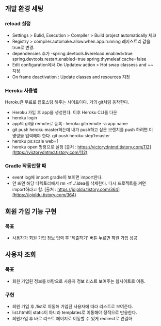 ## 개발 환경 세팅
### reload 설정
- Settings > Bulid, Execution > Compiler > Build project automatically 체크
- Registry > compiler.automake.allow.when.app.running 레지스트리 값을 true로 변경.
- dependencies 추가
    -spring.devtools.livereload.enabled=true
     spring.devtools.restart.enabled=true
     spring.thymeleaf.cache=false
- Edit configuration에서 On Updatew action > Hot swap classess and ~~ 지정
- On frame deactivation : Update classes and resources 지정

### Heroku 사용법 
Heroku란 무료로 웹호스팅 해주는 사이트이다. 거의 git처럼 동작한다. 
- Heroku 가입 후 app을 생성한다. 이후 Heroku CLI를 다운
- heroku login
- app의 git을 remote로 등록 : heroku git:remote -a app name
- git push heroku master하는데 내가 push하고 싶은 브랜치를 push 하려면 이 명령을 입력해야 한다. git push heroku step1:master
- heroku ps:scale web=1
- heroku open 명령으로 실행
[출처 : https://victorydntmd.tistory.com/112](https://victorydntmd.tistory.com/112)

### Gradle 작동안할 때 
- event log에 import gradle이 보이면 import한다. 
- 안 뜨면 해당 디렉토리에서 rm -rf ./.idea를 삭제한다. 다시 프로젝트를 켜면 import하라고 함.
[출처 : https://jojoldu.tistory.com/364](https://jojoldu.tistory.com/364)


## 회원 가입 기능 구현 
### 목표 
- 사용자가 회원 가입 정보 입력 후 '제출하기' 버튼 누르면 회원 가입 성공  


## 사용자 조회 
### 목표 
- 회원 가입된 정보를 바탕으로 사용자 정보 리스트 보여주는 웹사이트로 이동.

### 구현 
- 회원 가입 후 /list로 이동해 가입된 사용자에 따라 리스트로 보여준다. 
- list.html이 static이 아니라 templates로 이동해야 정적으로 반응한다. 
- 회원가입 후 바로 리스트 페이지로 이동할 수 있게 redirect로 연결하
